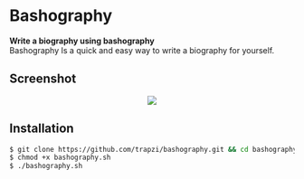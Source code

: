 # Bashography

**Write a biography using bashography**\
Bashography Is a quick and easy way to write a biography for yourself.

## Screenshot
<p align="center">
  <img src="https://files.catbox.moe/w2mj6a.png">
</p>

## Installation
```bash
$ git clone https://github.com/trapzi/bashography.git && cd bashography
$ chmod +x bashography.sh
$ ./bashography.sh
```
